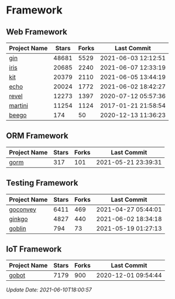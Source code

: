 # Framework

## Web Framework
| Project Name | Stars | Forks | Last Commit |
| ------------ | ----- | ----- | ----------- |
| [gin](https://github.com/gin-gonic/gin) | 48681 | 5529 | 2021-06-03 12:12:51 |
| [iris](https://github.com/kataras/iris) | 20685 | 2240 | 2021-06-07 12:33:19 |
| [kit](https://github.com/go-kit/kit) | 20379 | 2110 | 2021-06-05 13:44:19 |
| [echo](https://github.com/labstack/echo) | 20024 | 1772 | 2021-06-02 18:42:27 |
| [revel](https://github.com/revel/revel) | 12273 | 1397 | 2020-07-12 05:57:36 |
| [martini](https://github.com/go-martini/martini) | 11254 | 1124 | 2017-01-21 21:58:54 |
| [beego](https://github.com/astaxie/beego) | 174 | 50 | 2020-12-13 11:36:23 |

## ORM Framework
| Project Name | Stars | Forks | Last Commit |
| ------------ | ----- | ----- | ----------- |
| [gorm](https://github.com/jinzhu/gorm) | 317 | 101 | 2021-05-21 23:39:31 |

## Testing Framework
| Project Name | Stars | Forks | Last Commit |
| ------------ | ----- | ----- | ----------- |
| [goconvey](https://github.com/smartystreets/goconvey) | 6411 | 469 | 2021-04-27 05:44:01 |
| [ginkgo](https://github.com/onsi/ginkgo) | 4827 | 440 | 2021-06-02 18:34:18 |
| [goblin](https://github.com/franela/goblin) | 794 | 73 | 2021-05-19 01:27:13 |

## IoT Framework
| Project Name | Stars | Forks | Last Commit |
| ------------ | ----- | ----- | ----------- |
| [gobot](https://github.com/hybridgroup/gobot) | 7179 | 900 | 2020-12-01 09:54:44 |

*Update Date: 2021-06-10T18:00:57*